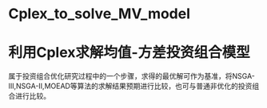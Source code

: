# Cplex_to_solve_MV_model
# 利用Cplex求解均值-方差投资组合模型
属于投资组合优化研究过程中的一个步骤，求得的最优解可作为基准，将NSGA-III,NSGA-II,MOEAD等算法的求解结果预期进行比较，也可与普通非优化的投资组合进行比较。
